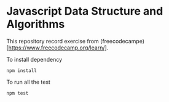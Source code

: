 # Javascript Data Structure and Algorithms

This repository record exercise from (freecodecampe)[https://www.freecodecamp.org/learn/].

To install dependency
```
npm install
```

To run all the test
```
npm test
```
